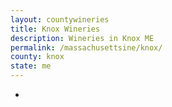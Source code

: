 ```yaml
---
layout: countywineries
title: Knox Wineries
description: Wineries in Knox ME
permalink: /massachusettsine/knox/
county: knox
state: me
---
```

-
